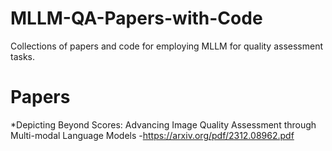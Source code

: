 # MLLM-QA-Papers-with-Code
Collections of papers and code for employing MLLM for quality assessment tasks.

# Papers


*Depicting Beyond Scores: Advancing Image Quality Assessment through Multi-modal Language Models
-https://arxiv.org/pdf/2312.08962.pdf


